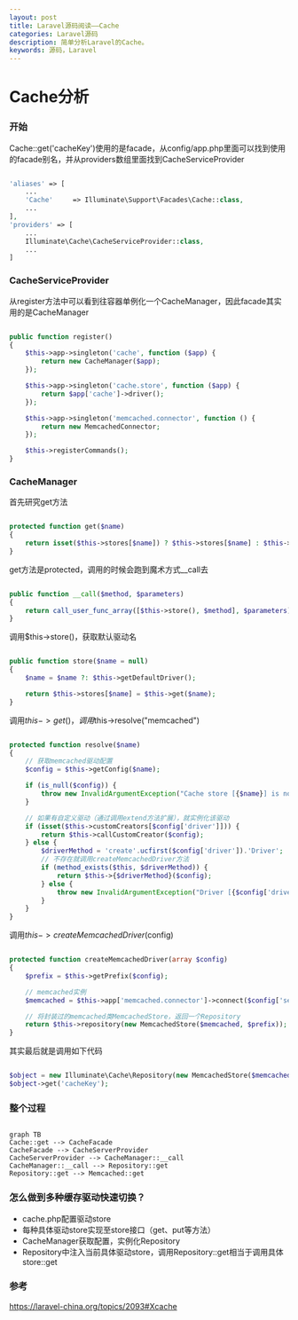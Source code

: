 ```yaml
---
layout: post
title: Laravel源码阅读——Cache
categories: Laravel源码
description: 简单分析Laravel的Cache。
keywords: 源码，Laravel 
---
```


# Cache分析

### 开始
Cache::get('cacheKey')使用的是facade，从config/app.php里面可以找到使用的facade别名，并从providers数组里面找到CacheServiceProvider

```php

'aliases' => [
    ...
    'Cache'     => Illuminate\Support\Facades\Cache::class,
    ...
],
'providers' => [
    ...
    Illuminate\Cache\CacheServiceProvider::class,
    ...
]

```

### CacheServiceProvider

从register方法中可以看到往容器单例化一个CacheManager，因此facade其实用的是CacheManager

```php

public function register()
{
    $this->app->singleton('cache', function ($app) {
        return new CacheManager($app);
    });

    $this->app->singleton('cache.store', function ($app) {
        return $app['cache']->driver();
    });

    $this->app->singleton('memcached.connector', function () {
        return new MemcachedConnector;
    });

    $this->registerCommands();
}

```

### CacheManager
首先研究get方法

```php

protected function get($name)
{
    return isset($this->stores[$name]) ? $this->stores[$name] : $this->resolve($name);
}

```

get方法是protected，调用的时候会跑到魔术方式__call去

```php

public function __call($method, $parameters)
{
    return call_user_func_array([$this->store(), $method], $parameters);
}

```

调用$this->store()，获取默认驱动名

```php

public function store($name = null)
{
    $name = $name ?: $this->getDefaultDriver();

    return $this->stores[$name] = $this->get($name);
}

```

调用$this->get()，调用$this->resolve("memcached")

```php

protected function resolve($name)
{
    // 获取memcached驱动配置
    $config = $this->getConfig($name);

    if (is_null($config)) {
        throw new InvalidArgumentException("Cache store [{$name}] is not defined.");
    }

    // 如果有自定义驱动（通过调用extend方法扩展），就实例化该驱动
    if (isset($this->customCreators[$config['driver']])) {
        return $this->callCustomCreator($config);
    } else {
        $driverMethod = 'create'.ucfirst($config['driver']).'Driver';
        // 不存在就调用createMemcachedDriver方法
        if (method_exists($this, $driverMethod)) {
            return $this->{$driverMethod}($config);
        } else {
            throw new InvalidArgumentException("Driver [{$config['driver']}] is not supported.");
        }
    }
}

```

调用$this->createMemcachedDriver($config)

```php

protected function createMemcachedDriver(array $config)
{
    $prefix = $this->getPrefix($config);

    // memcached实例
    $memcached = $this->app['memcached.connector']->connect($config['servers']);

    // 将封装过的memcached类MemcachedStore，返回一个Repository
    return $this->repository(new MemcachedStore($memcached, $prefix));
}

```

其实最后就是调用如下代码

```php

$object = new Illuminate\Cache\Repository(new MemcachedStore($memcached, $prefix));
$object->get('cacheKey');

```

### 整个过程


```

graph TB
Cache::get --> CacheFacade
CacheFacade --> CacheServerProvider
CacheServerProvider --> CacheManager::__call
CacheManager::__call --> Repository::get
Repository::get --> Memcached::get

```

### 怎么做到多种缓存驱动快速切换？

- cache.php配置驱动store
- 每种具体驱动store实现至store接口（get、put等方法）
- CacheManager获取配置，实例化Repository
- Repository中注入当前具体驱动store，调用Repository::get相当于调用具体store::get


### 参考
https://laravel-china.org/topics/2093#Xcache








